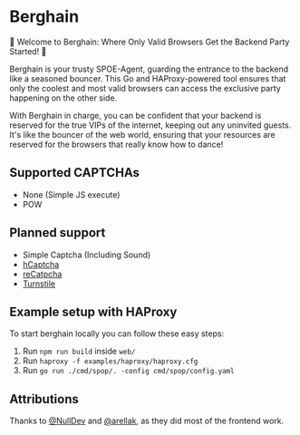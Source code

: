 # Berghain

🕺 Welcome to Berghain: Where Only Valid Browsers Get the Backend Party Started! 🎉

Berghain is your trusty SPOE-Agent, guarding the entrance to the backend like a seasoned bouncer. This Go and
HAProxy-powered tool ensures that only the coolest and most valid browsers can access the exclusive party happening on
the other side.

With Berghain in charge, you can be confident that your backend is reserved for the true VIPs of the internet, keeping
out any uninvited guests. It's like the bouncer of the web world, ensuring that your resources are reserved for the
browsers that really know how to dance!

## Supported CAPTCHAs
- None (Simple JS execute)
- POW

## Planned support
- Simple Captcha (Including Sound)
- [hCaptcha](https://www.hcaptcha.com/)
- [reCatpcha](https://developers.google.com/recaptcha?hl=de)
- [Turnstile](https://developers.cloudflare.com/turnstile/)

## Example setup with HAProxy
To start berghain locally you can follow these easy steps:

1. Run `npm run build` inside `web/`
2. Run `haproxy -f examples/haproxy/haproxy.cfg`
3. Run `go run ./cmd/spop/. -config cmd/spop/config.yaml`

## Attributions
Thanks to [@NullDev](https://github.com/NullDev) and [@arellak](https://github.com/arellak), as they did most of the frontend work.
